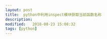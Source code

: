 ```yaml
---
layout: post
title:  python中利用inspect模块获取当前函数名称
description: 
modified:   2018-08-23 15:08:32
tags: [python]
---
```

